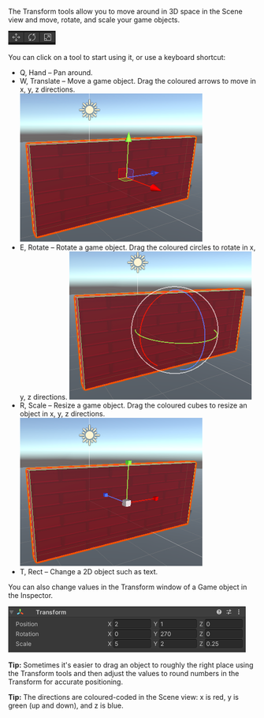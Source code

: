 The Transform tools allow you to move around in 3D space in the Scene view and move, rotate, and scale your game objects.

![The move, rotate and scale tool icons.](images/transform-tools.png)

You can click on a tool to start using it, or use a keyboard shortcut:

+ Q, Hand – Pan around.
+ W, Translate – Move a game object. Drag the coloured arrows to move in x, y, z directions.
![The move, rotate and scale tool icons.](images/transform-move.png)
+ E, Rotate – Rotate a game object. Drag the coloured circles to rotate in x, y, z directions.
![The move, rotate and scale tool icons.](images/transform-rotate.png)
+ R, Scale – Resize a game object. Drag the coloured cubes to resize an object in x, y, z directions.
![The move, rotate and scale tool icons.](images/transform-scale.png)
+ T, Rect – Change a 2D object such as text.

You can also change values in the Transform window of a Game object in the Inspector. 

![The transform component in the Inspector window showing X, Y, and Z properties for position, rotation and scale.](images/transform-component.png)

**Tip:** Sometimes it's easier to drag an object to roughly the right place using the Transform tools and then adjust the values to round numbers in the Transform for accurate positioning. 

**Tip:** The directions are coloured-coded in the Scene view: x is red, y is green (up and down), and z is blue. 
